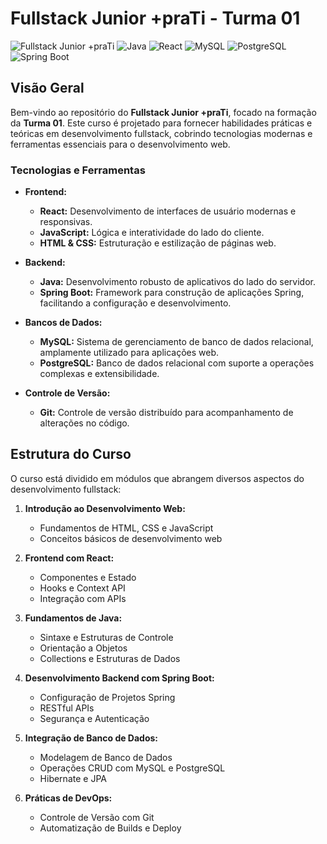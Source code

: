 # Fullstack Junior +praTi - Turma 01

![Fullstack Junior +praTi](https://img.shields.io/badge/Fullstack-Development-blueviolet)
![Java](https://img.shields.io/badge/Java-11-007396)
![React](https://img.shields.io/badge/React-17-61DAFB)
![MySQL](https://img.shields.io/badge/MySQL-5.7-4479A1)
![PostgreSQL](https://img.shields.io/badge/PostgreSQL-13-336791)
![Spring Boot](https://img.shields.io/badge/Spring%20Boot-2.5.0-6DB33F)

## Visão Geral

Bem-vindo ao repositório do **Fullstack Junior +praTi**, focado na formação da **Turma 01**. Este curso é projetado para fornecer habilidades práticas e teóricas em desenvolvimento fullstack, cobrindo tecnologias modernas e ferramentas essenciais para o desenvolvimento web.

### Tecnologias e Ferramentas

- **Frontend:**
  - **React:** Desenvolvimento de interfaces de usuário modernas e responsivas.
  - **JavaScript:** Lógica e interatividade do lado do cliente.
  - **HTML & CSS:** Estruturação e estilização de páginas web.

- **Backend:**
  - **Java:** Desenvolvimento robusto de aplicativos do lado do servidor.
  - **Spring Boot:** Framework para construção de aplicações Spring, facilitando a configuração e desenvolvimento.
  
- **Bancos de Dados:**
  - **MySQL:** Sistema de gerenciamento de banco de dados relacional, amplamente utilizado para aplicações web.
  - **PostgreSQL:** Banco de dados relacional com suporte a operações complexas e extensibilidade.

- **Controle de Versão:**
  - **Git:** Controle de versão distribuído para acompanhamento de alterações no código.

## Estrutura do Curso

O curso está dividido em módulos que abrangem diversos aspectos do desenvolvimento fullstack:

1. **Introdução ao Desenvolvimento Web:**
   - Fundamentos de HTML, CSS e JavaScript
   - Conceitos básicos de desenvolvimento web

2. **Frontend com React:**
   - Componentes e Estado
   - Hooks e Context API
   - Integração com APIs

3. **Fundamentos de Java:**
   - Sintaxe e Estruturas de Controle
   - Orientação a Objetos
   - Collections e Estruturas de Dados

4. **Desenvolvimento Backend com Spring Boot:**
   - Configuração de Projetos Spring
   - RESTful APIs
   - Segurança e Autenticação

5. **Integração de Banco de Dados:**
   - Modelagem de Banco de Dados
   - Operações CRUD com MySQL e PostgreSQL
   - Hibernate e JPA

6. **Práticas de DevOps:**
   - Controle de Versão com Git
   - Automatização de Builds e Deploy